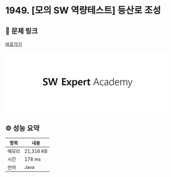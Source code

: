 # 1949. [모의 SW 역량테스트] 등산로 조성

## 🔗 문제 링크

[바로가기](https://swexpertacademy.com/main/code/problem/problemDetail.do?contestProbId=AV5PoOKKAPIDFAUq)

![SWEA 로고](../../images/swea.jpg)

## ⚙️ 성능 요약

| 항목   | 내용      |
| ------ | --------- |
| 메모리 | 21,316 KB |
| 시간   | 178 ms    |
| 언어   | Java      |
